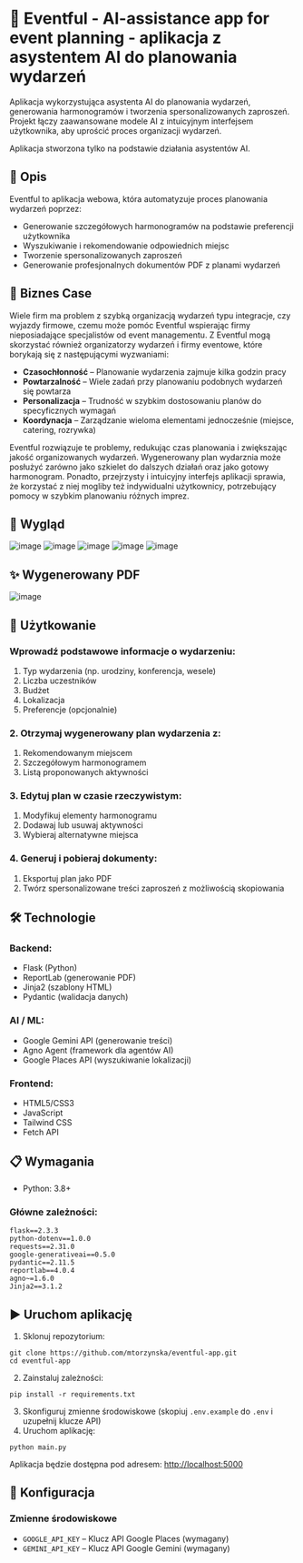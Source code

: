 # 🎉 Eventful - AI-assistance app for event planning - aplikacja z asystentem AI do planowania wydarzeń

Aplikacja wykorzystująca asystenta AI do  planowania wydarzeń, generowania harmonogramów i tworzenia spersonalizowanych zaproszeń.
Projekt łączy zaawansowane modele AI z intuicyjnym interfejsem użytkownika, aby uprościć proces organizacji wydarzeń.

Aplikacja stworzona tylko na podstawie działania asystentów AI.

## 🎯 Opis
Eventful to aplikacja webowa, która automatyzuje proces planowania wydarzeń poprzez:
- Generowanie szczegółowych harmonogramów na podstawie preferencji użytkownika
- Wyszukiwanie i rekomendowanie odpowiednich miejsc
- Tworzenie spersonalizowanych zaproszeń
- Generowanie profesjonalnych dokumentów PDF z planami wydarzeń

## 💼 Biznes Case

Wiele firm ma problem z szybką organizacją wydarzeń typu integracje, czy wyjazdy firmowe, czemu może pomóc Eventful wspierając firmy nieposiadające specjalistów od event managementu.
Z Eventful mogą skorzystać również organizatorzy wydarzeń i firmy eventowe, które borykają się z następującymi wyzwaniami:

- **Czasochłonność** – Planowanie wydarzenia zajmuje kilka godzin pracy
- **Powtarzalność** – Wiele zadań przy planowaniu podobnych wydarzeń się powtarza
- **Personalizacja** – Trudność w szybkim dostosowaniu planów do specyficznych wymagań
- **Koordynacja** – Zarządzanie wieloma elementami jednocześnie (miejsce, catering, rozrywka)

Eventful rozwiązuje te problemy, redukując czas planowania i zwiększając jakość organizowanych wydarzeń. Wygenerowany plan wydarznia może posłużyć zarówno jako szkielet do dalszych działań oraz jako gotowy harmonogram.
Ponadto, przejrzysty i intuicyjny interfejs aplikacji sprawia, że korzystać z niej mogliby też indywidualni użytkownicy, potrzebujący pomocy w szybkim planowaniu różnych imprez.

## 📸 Wygląd
![image](https://github.com/user-attachments/assets/22a1bccc-057d-41ee-b83d-a65b0b75d561)
![image](https://github.com/user-attachments/assets/18c83340-4ca4-400e-a72b-ec12053eb955)
![image](https://github.com/user-attachments/assets/94de12ad-a162-4d33-ab01-0876d7d281c8)
![image](https://github.com/user-attachments/assets/99f7686d-d5bd-43cf-89ca-6813274bfcb7)
![image](https://github.com/user-attachments/assets/557e8f8d-4b15-4e3b-b73c-6dc2ecf6a5b6)

## ✨ Wygenerowany PDF
![image](https://github.com/user-attachments/assets/1c4dcf17-7234-4be3-a4fe-bc162dd6651d)

## 📖 Użytkowanie

### Wprowadź podstawowe informacje o wydarzeniu:
   
1. Typ wydarzenia (np. urodziny, konferencja, wesele)
2. Liczba uczestników
3. Budżet
4. Lokalizacja
5. Preferencje (opcjonalnie)

### 2. Otrzymaj wygenerowany plan wydarzenia z:

1. Rekomendowanym miejscem
2. Szczegółowym harmonogramem
3. Listą proponowanych aktywności

### 3. Edytuj plan w czasie rzeczywistym:

1. Modyfikuj elementy harmonogramu
2. Dodawaj lub usuwaj aktywności
3. Wybieraj alternatywne miejsca

### 4. Generuj i pobieraj dokumenty:

1. Eksportuj plan jako PDF
2. Twórz spersonalizowane treści zaproszeń z możliwością skopiowania

## 🛠️ Technologie
### Backend:
- Flask (Python)
- ReportLab (generowanie PDF)
- Jinja2 (szablony HTML)
- Pydantic (walidacja danych)

### AI / ML:
- Google Gemini API (generowanie treści)
- Agno Agent (framework dla agentów AI)
- Google Places API (wyszukiwanie lokalizacji)

### Frontend:
- HTML5/CSS3
- JavaScript
- Tailwind CSS
- Fetch API


## 📋 Wymagania
- Python: 3.8+

### Główne zależności:

```plaintext
flask==2.3.3
python-dotenv==1.0.0
requests==2.31.0
google-generativeai==0.5.0
pydantic==2.11.5
reportlab==4.0.4
agno~=1.6.0
Jinja2==3.1.2
```

## ▶️ Uruchom aplikację
1. Sklonuj repozytorium:
```shellscript
git clone https://github.com/mtorzynska/eventful-app.git
cd eventful-app
```
2. Zainstaluj zależności:
```shellscript
pip install -r requirements.txt
```
3. Skonfiguruj zmienne środowiskowe (skopiuj `.env.example` do `.env` i uzupełnij klucze API)
4. Uruchom aplikację:
```shellscript
python main.py
```
Aplikacja będzie dostępna pod adresem: [http://localhost:5000](http://localhost:5000)

## 🔧 Konfiguracja
### Zmienne środowiskowe
- `GOOGLE_API_KEY` – Klucz API Google Places (wymagany)
- `GEMINI_API_KEY` – Klucz API Google Gemini (wymagany)

